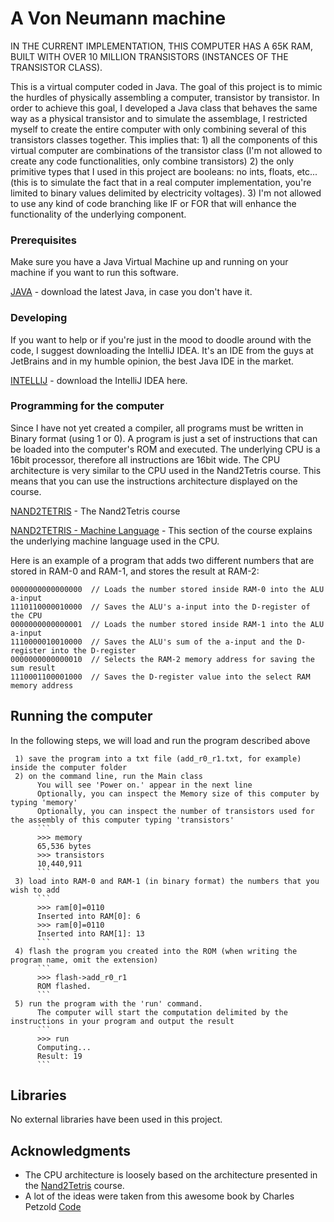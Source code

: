 # A Von Neumann machine

IN THE CURRENT IMPLEMENTATION, THIS COMPUTER HAS A 65K RAM, BUILT WITH OVER 10 MILLION TRANSISTORS (INSTANCES OF THE TRANSISTOR CLASS).

This is a virtual computer coded in Java. The goal of this project is to mimic the hurdles of physically assembling a computer, transistor by transistor.
In order to achieve this goal, I developed a Java class that behaves the same way as a physical transistor and to simulate the assemblage, I restricted myself to create the entire computer with only combining several of this transistors classes together. This implies that:
     1) all the components of this virtual computer are combinations of the transistor class (I'm not allowed to create any code functionalities, only combine transistors)
     2) the only primitive types that I used in this project are booleans: no ints, floats, etc... (this is to simulate the fact that in a real computer implementation, you're limited to binary values delimited by electricity voltages).
     3) I'm not allowed to use any kind of code branching like IF or FOR that will enhance the functionality of the underlying component.

### Prerequisites

Make sure you have a Java Virtual Machine up and running on your machine if you want to run this software.

[JAVA](https://java.com/en/download/) - download the latest Java, in case you don't have it.

### Developing

If you want to help or if you're just in the mood to doodle around with the code, I suggest downloading the IntelliJ IDEA. It's an IDE from the guys at JetBrains and in my humble opinion, the best Java IDE in the market.

[INTELLIJ](https://www.jetbrains.com/idea/) - download the IntelliJ IDEA here.

### Programming for the computer

Since I have not yet created a compiler, all programs must be written in Binary format (using 1 or 0). A program is just a set of instructions that can be loaded into the computer's ROM and executed.
The underlying CPU is a 16bit processor, therefore all instructions are 16bit wide.
The CPU architecture is very similar to the CPU used in the Nand2Tetris course. This means that you can use the instructions architecture displayed on the course.

[NAND2TETRIS](http://nand2tetris.org/course.php) - The Nand2Tetris course

[NAND2TETRIS - Machine Language](http://nand2tetris.org/04.php) - This section of the course explains the underlying machine language used in the CPU.

Here is an example of a program that adds two different numbers that are stored in RAM-0 and RAM-1, and stores the result at RAM-2:

```
0000000000000000  // Loads the number stored inside RAM-0 into the ALU a-input
1110110000010000  // Saves the ALU's a-input into the D-register of the CPU
0000000000000001  // Loads the number stored inside RAM-1 into the ALU a-input
1110000010010000  // Saves the ALU's sum of the a-input and the D-register into the D-register
0000000000000010  // Selects the RAM-2 memory address for saving the sum result
1110001100001000  // Saves the D-register value into the select RAM memory address
```

## Running the computer

In the following steps, we will load and run the program described above

     1) save the program into a txt file (add_r0_r1.txt, for example) inside the computer folder
     2) on the command line, run the Main class
          You will see 'Power on.' appear in the next line
          Optionally, you can inspect the Memory size of this computer by typing 'memory'
          Optionally, you can inspect the number of transistors used for the assembly of this computer typing 'transistors'
          ```
          >>> memory
          65,536 bytes
          >>> transistors
          10,440,911
          ```
     3) load into RAM-0 and RAM-1 (in binary format) the numbers that you wish to add
          ```
          >>> ram[0]=0110
          Inserted into RAM[0]: 6
          >>> ram[0]=0110
          Inserted into RAM[1]: 13
          ```
     4) flash the program you created into the ROM (when writing the program name, omit the extension)
          ```
          >>> flash->add_r0_r1
          ROM flashed.
          ```
     5) run the program with the 'run' command.
          The computer will start the computation delimited by the instructions in your program and output the result
          ```
          >>> run
          Computing...
          Result: 19
          ```

## Libraries

No external libraries have been used in this project.

## Acknowledgments

* The CPU architecture is loosely based on the architecture presented in the [Nand2Tetris](http://nand2tetris.org/course.php) course. 
* A lot of the ideas were taken from this awesome book by Charles Petzold [Code](https://www.amazon.ca/Code-Language-Computer-Hardware-Software/dp/0735611319)
